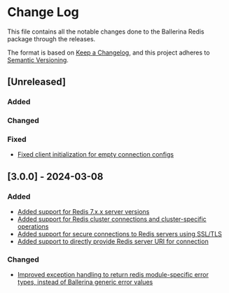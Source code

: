 # Change Log
This file contains all the notable changes done to the Ballerina Redis package through the releases.

The format is based on [Keep a Changelog](https://keepachangelog.com/en/1.0.0/), and this project adheres to [Semantic Versioning](https://semver.org/spec/v2.0.0.html).

## [Unreleased]

### Added

### Changed

### Fixed
- [Fixed client initialization for empty connection configs](https://github.com/ballerina-platform/ballerina-library/issues/6157)

## [3.0.0] - 2024-03-08

### Added
- [Added support for Redis 7.x.x server versions](https://github.com/ballerina-platform/ballerina-library/issues/5953)
- [Added support for Redis cluster connections and cluster-specific operations](https://github.com/ballerina-platform/ballerina-library/issues/4980)
- [Added support for secure connections to Redis servers using SSL/TLS](https://github.com/ballerina-platform/ballerina-library/issues/6053)
- [Added support to directly provide Redis server URI for connection](https://github.com/ballerina-platform/ballerina-library/issues/6053)

### Changed
- [Improved exception handling to return redis module-specific error types, instead of Ballerina generic error values](https://github.com/ballerina-platform/module-ballerinax-redis/pull/197)
